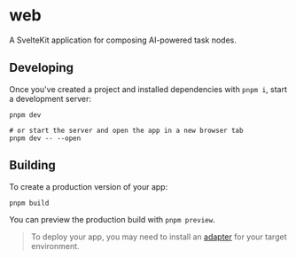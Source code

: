 # web

A SvelteKit application for composing AI-powered task nodes.

## Developing

Once you've created a project and installed dependencies with `pnpm i`, start a development server:

```fish
pnpm dev

# or start the server and open the app in a new browser tab
pnpm dev -- --open
```

## Building

To create a production version of your app:

```fish
pnpm build
```

You can preview the production build with `pnpm preview`.

> To deploy your app, you may need to install an [adapter](https://kit.svelte.dev/docs/adapters) for your target environment.
